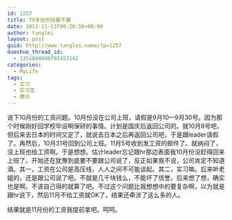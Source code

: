 ```yaml
---
id: 1257
title: TX多给的钱要不要
date: 2011-11-13T00:20:56+00:00
author: tanglei
layout: post
guid: http://www.tanglei.name/?p=1257
duoshuo_thread_id:
  - 1351844048792453142
categories:
  - MyLife
tags:
  - 实习
  - 实习生
  - 腾讯
---
```

说下10月份的工资问题。10月份没在公司上班，请假是9月10—9月30号。因为那个时候刚好回学校毕设啊保研的事情。计划是国庆后返回公司的。就10月8号吧，但后来去日本的时间又定了，就说去日本之后再返回公司吧，于是跟leader请假了。再然后，10月31号回到公司上班。11月5号收到发工资的邮件了。就纳闷了，没上班也给工资啊。于是想想。估计leader忘记跟hr那边表面我10月份没赶得回来上班了。开始还在犹豫到底要不要跟公司说了，反正如果我不说，公司肯定不知道滴。其一，工资在公司是高压线，人人之间不可能谈起。其二，实习嘛。后来听老姐的，还是跟公司说了吧。不就是几千块钱么，不能坏了信誉。后来想了想，确实也是啊。不该自己得的就算了吧。不过这个问题比我想想中的要复杂啊，以为就是跟hr说下，然后11月不给工资就OK了。结果还牵涉了这么多的人。<img class="alignnone" title="腾讯实习工作日志" src="http://i1123.photobucket.com/albums/l549/tl3shi/tx.png" alt=""  />

结果就是11月份的工资我提前拿吧。呵呵。

